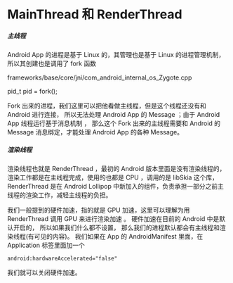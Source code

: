 # MainThread 和 RenderThread
##### 主线程
Android App 的进程是基于 Linux 的，其管理也是基于 Linux 的进程管理机制，所以其创建也是调用了 fork 函数

frameworks/base/core/jni/com_android_internal_os_Zygote.cpp

pid_t pid = fork();

Fork 出来的进程，我们这里可以把他看做主线程，但是这个线程还没有和 Android 进行连接，
所以无法处理 Android App 的 Message ；由于 Android App 线程运行基于消息机制 ，
那么这个 Fork 出来的主线程需要和 Android 的 Message 消息绑定，才能处理 Android App 的各种 Message。

##### 渲染线程
渲染线程也就是 RenderThread ，最初的 Android 版本里面是没有渲染线程的，
渲染工作都是在主线程完成，使用的也都是 CPU ，调用的是 libSkia 这个库，
RenderThread 是在 Android Lollipop 中新加入的组件，负责承担一部分之前主线程的渲染工作，减轻主线程的负担。

我们一般提到的硬件加速，指的就是 GPU 加速，这里可以理解为用 RenderThread 调用 GPU 来进行渲染加速 。
硬件加速在目前的 Android 中是默认开启的， 所以如果我们什么都不设置，
那么我们的进程默认都会有主线程和渲染线程(有可见的内容)。
我们如果在 App 的 AndroidManifest 里面，在 Application 标签里面加一个
```
android:hardwareAccelerated="false"
```
我们就可以关闭硬件加速。
